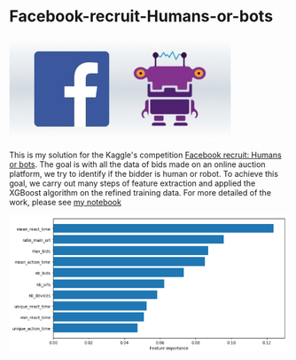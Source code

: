 # Facebook-recruit-Humans-or-bots

<img src="facebook.png" width="400"/>

This is my solution for the Kaggle's competition [Facebook recruit: Humans or bots](https://www.kaggle.com/c/facebook-recruiting-iv-human-or-bot). The goal is with all the data of bids made on an online auction platform, we try to identify if the bidder is human or robot. To achieve this goal, we carry out many steps of feature extraction and applied the XGBoost algorithm on the refined training data. 
For more detailed of the work, please see [my notebook](https://github.com/dmnguyen92/Facebook-recruit-Humans-or-bots/blob/master/Facebook:%20Human%20or%20Bots.ipynb)

<img src="feature_importance.png" width="800" />
